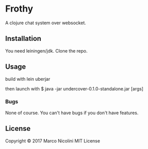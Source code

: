# Frothy

A clojure chat system over websocket.

## Installation

You need leiningen/jdk. Clone the repo.

## Usage

build with
	lein uberjar

then launch with
    $ java -jar undercover-0.1.0-standalone.jar [args]

### Bugs

None of course. You can't have bugs if you don't have features.

## License

Copyright © 2017 Marco Nicolini
MIT License
